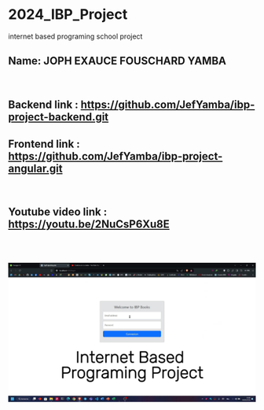 # 2024_IBP_Project
internet based programing school project

## Name: JOPH EXAUCE FOUSCHARD YAMBA

<br>

## Backend link : https://github.com/JefYamba/ibp-project-backend.git
## Frontend link : https://github.com/JefYamba/ibp-project-angular.git

<br>

## Youtube video link : https://youtu.be/2NuCsP6Xu8E

<br>
<br>

![Screenshot](IBP-Project-Cover.jpg)


